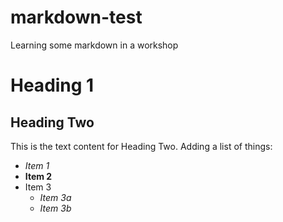 # markdown-test
Learning some markdown in a workshop

# Heading 1

## Heading Two
This is the text content for Heading Two.
Adding a list of things:
* *Item 1*
* __Item 2__
* Item 3
  * _Item 3a_
  * *Item 3b*
